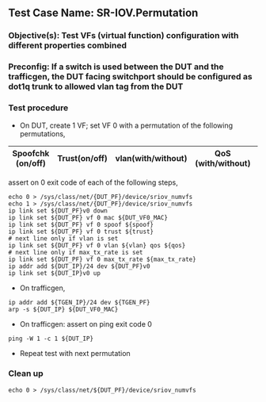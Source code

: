 
## Test Case Name: SR-IOV.Permutation

### Objective(s): Test VFs (virtual function) configuration with different properties combined

### Preconfig:  If a switch is used between the DUT and the trafficgen, the DUT facing switchport should be configured as dot1q trunk to allowed vlan tag from the DUT

### Test procedure

* On DUT, create 1 VF; set VF 0 with a permutation of the following permutations, 

| Spoofchk (on/off) | Trust(on/off) | vlan(with/without) | QoS (with/without) | max_tx_rate (with/without) |
| --- | --- | --- | --- | --- |

assert on 0 exit code of each of the following steps,
```
echo 0 > /sys/class/net/{DUT_PF}/device/sriov_numvfs
echo 1 > /sys/class/net/{DUT_PF}/device/sriov_numvfs
ip link set ${DUT_PF}v0 down
ip link set ${DUT_PF} vf 0 mac ${DUT_VF0_MAC}
ip link set ${DUT_PF} vf 0 spoof ${spoof}
ip link set ${DUT_PF} vf 0 trust ${trust}
# next line only if vlan is set
ip link set ${DUT_PF} vf 0 vlan ${vlan} qos ${qos}
# next line only if max_tx_rate is set
ip link set ${DUT_PF} vf 0 max_tx_rate ${max_tx_rate}
ip addr add ${DUT_IP}/24 dev ${DUT_PF}v0
ip link set ${DUT_IP}v0 up
```

* On trafficgen,
```
ip addr add ${TGEN_IP}/24 dev ${TGEN_PF}
arp -s ${DUT_IP} ${DUT_VF0_MAC}
```

* On trafficgen: assert on ping exit code 0
```
ping -W 1 -c 1 ${DUT_IP}
```

* Repeat test with next permutation

### Clean up
```
echo 0 > /sys/class/net/${DUT_PF}/device/sriov_numvfs
```



